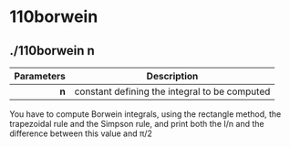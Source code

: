 110borwein
=========

./110borwein n
---------------------------

| Parameters | Description                                      |
| ---------: | -------------------------------------------------|
| **n**      | constant defining the integral to be computed    |

You have to compute Borwein integrals, using the rectangle method, the trapezoidal rule and the Simpson rule, and
print both the I/n and the difference between this value and π/2

